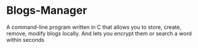 # Blogs-Manager
  A command-line program written in C that allows you to store, create, remove, modify blogs locally. And lets you encrypt them or search a word within seconds
